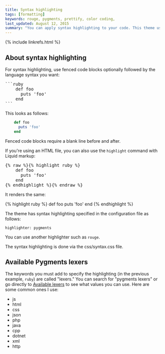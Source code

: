 ```yaml
---
title: Syntax highlighting
tags: [formatting]
keywords: rouge, pygments, prettify, color coding,
last_updated: August 12, 2015
summary: "You can apply syntax highlighting to your code. This theme uses pygments and applies color coding based on the lexer you specify."
---
```

{% include linkrefs.html %} 

## About syntax highlighting
For syntax highlighting, use fenced code blocks optionally followed by the language syntax you want:

<pre>
```ruby
    def foo
      puts 'foo'
    end
```
</pre>

This looks as follows:

```ruby
    def foo
      puts 'foo'
    end
```

Fenced code blocks require a blank line before and after.

If you're using an HTML file, you can also use the `highlight` command with Liquid markup:

<pre>
{% raw %}{% highlight ruby %}
    def foo
      puts 'foo'
    end
{% endhighlight %}{% endraw %}
</pre>

It renders the same: 

{% highlight ruby %}
    def foo
      puts 'foo'
    end
{% endhighlight %}


The theme has syntax highlighting specified in the configuration file as follows:

```
highlighter: pygments
```

You can use another highlighter such as `rouge`.

The syntax highlighting is done via the css/syntax.css file.

## Available Pygments lexers

The keywords you must add to specify the highlighting (in the previous example, `ruby`) are called "lexers." You can search for "pygments lexers" or go directly to [Available lexers](http://pygments.org/docs/lexers/) to see what values you can use. Here are some common ones I use:

* js
* html
* css
* json
* php
* java
* cpp
* dotnet
* xml
* http

